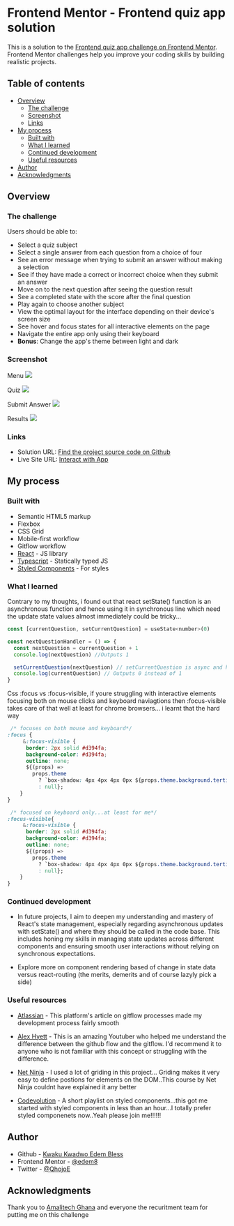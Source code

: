 # Frontend Mentor - Frontend quiz app solution

This is a solution to the [Frontend quiz app challenge on Frontend Mentor](https://www.frontendmentor.io/challenges/frontend-quiz-app-BE7xkzXQnU). Frontend Mentor challenges help you improve your coding skills by building realistic projects. 

## Table of contents

- [Overview](#overview)
  - [The challenge](#the-challenge)
  - [Screenshot](#screenshot)
  - [Links](#links)
- [My process](#my-process)
  - [Built with](#built-with)
  - [What I learned](#what-i-learned)
  - [Continued development](#continued-development)
  - [Useful resources](#useful-resources)
- [Author](#author)
- [Acknowledgments](#acknowledgments)


## Overview

### The challenge

Users should be able to:

- Select a quiz subject
- Select a single answer from each question from a choice of four
- See an error message when trying to submit an answer without making a selection
- See if they have made a correct or incorrect choice when they submit an answer
- Move on to the next question after seeing the question result
- See a completed state with the score after the final question
- Play again to choose another subject
- View the optimal layout for the interface depending on their device's screen size
- See hover and focus states for all interactive elements on the page
- Navigate the entire app only using their keyboard
- **Bonus**: Change the app's theme between light and dark

### Screenshot

Menu
![](./screenshots/menu.png)

Quiz
![](./screenshots/quiz.png)

Submit Answer
![](./screenshots/submit.png)

Results
![](./screenshots/score.png)


### Links

- Solution URL: [Find the project source code on Github](https://github.com/edem8/quizend)
- Live Site URL: [Interact with App](https://techquiz-six.vercel.app/)

## My process

### Built with

- Semantic HTML5 markup
- Flexbox
- CSS Grid
- Mobile-first workflow
- Gitflow workflow
- [React](https://reactjs.org/) - JS library
- [Typescript](https://typescriptlang.org/) - Statically typed JS
- [Styled Components](https://styled-components.com/) - For styles


### What I learned

Contrary to my thoughts, i found out that react setState() function is an asynchronous function and hence using it in synchronous line which need the update state values almost immediately could be tricky...

```js
const [currentQuestion, setCurrentQuestion] = useState<number>(0)

const nextQuestionHandler = () => {
  const nextQuestion = currentQuestion + 1
  console.log(nextQuestion) //Outputs 1

  setCurrentQuestion(nextQuestion) // setCurrentQuestion is async and hence doesnt update right away
  console.log(currentQuestion) // Outputs 0 instead of 1
}
```

Css :focus vs :focus-visible, if youre struggling with interactive elements focusing both on mouse clicks and keyboard naviagtions then :focus-visible takes care of that well at least for chrome browsers... i learnt that the hard way


```css
 /* focuses on both mouse and keyboard*/
:focus {
     &:focus-visible {
      border: 2px solid #d394fa;
      background-color: #d394fa;
      outline: none;
      ${(props) =>
        props.theme
          ? `box-shadow: 4px 4px 4px 0px ${props.theme.background.tertiary}`
          : null};
    }
}

 /* focused on keyboard only...at least for me*/
:focus-visible{
     &:focus-visible {
      border: 2px solid #d394fa;
      background-color: #d394fa;
      outline: none;
      ${(props) =>
        props.theme
          ? `box-shadow: 4px 4px 4px 0px ${props.theme.background.tertiary}`
          : null};
    }
}
```


### Continued development

- In future projects, I aim to deepen my understanding and mastery of React's state management, especially regarding asynchronous updates with setState() and where they should be called in the code base. This includes honing my skills in managing state updates across different components and ensuring smooth user interactions without relying on synchronous expectations.

- Explore more on component rendering based of change in state data versus react-routing (the merits, demerits and of course lazyly pick a side)

### Useful resources

- [Atlassian](https://www.atlassian.com/git/tutorials/comparing-workflows/feature-branch-workflow) - This platform's article on gitflow processes made my development process fairly smooth

- [Alex Hyett](https://youtu.be/hG_P6IRAjNQ?si=ScqUkzTddd66n_pR) - This is an amazing Youtuber who helped me understand the difference between the github flow and the gitflow. I'd recommend it to anyone who is not familiar with this concept or struggling with the difference.

- [Net Ninja](https://youtube.com/playlist?list=PL4cUxeGkcC9itC4TxYMzFCfveyutyPOCY&si=iAXwNT0rzIlpICuz) - I used a lot of griding in this project... Griding makes it very easy to define postions for elements on the DOM..This course by Net Ninja couldnt have explained it any better

- [Codevolution](https://youtube.com/playlist?list=PLC3y8-rFHvwgu-G08-7ovbN9EyhF_cltM&si=bMkfxYbtDfXxc3SV) - A short playlist on styled components...this got me started with styled components in less than an hour...I totally prefer styled componenets now..Yeah please join me!!!!!!


## Author

- Github - [Kwaku Kwadwo Edem Bless](https://github.com/edem8)
- Frontend Mentor - [@edem8](https://www.frontendmentor.io/profile/edem8)
- Twitter - [@QhojoE](https://www.twitter.com/QhojoE)


## Acknowledgments

Thank you to [Amalitech Ghana](https://amalitech.org/) and everyone the recuritment team for putting me on this challenge